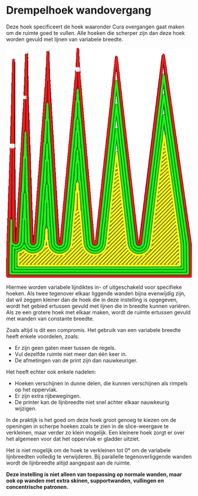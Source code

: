 Drempelhoek wandovergang
====
Deze hoek specificeert de hoek waaronder Cura overgangen gaat maken om de ruimte goed te vullen. Alle hoeken die scherper zijn dan deze hoek worden gevuld met lijnen van variabele breedte.

<!--screenshot {
"image_path": "wall_transition_angle.png",
"modellen": [{"script": "sharpening_corners.scad"}],
"camerapositie": [0, 11, 106],
"instellingen": {
	"wall_transition_angle": 11,
	"wall_line_count": 4
},
"kleuren": 64
}-->
![breder dan 10°, maakt geen overgangen meer](../../../articles/images/wall_transition_angle.png)

Hiermee worden variabele lijndiktes in- of uitgeschakeld voor specifieke hoeken. Als twee tegenover elkaar liggende wanden bijna evenwijdig zijn, dat wil zeggen kleiner dan de hoek die in deze instelling is opgegeven, wordt het gebied ertussen gevuld met lijnen die in breedte kunnen variëren. Als ze een grotere hoek met elkaar maken, wordt de ruimte ertussen gevuld met wanden van constante breedte.

Zoals altijd is dit een compromis. Het gebruik van een variabele breedte heeft enkele voordelen, zoals:
* Er zijn geen gaten meer tussen de regels.
* Vul dezelfde ruimte niet meer dan één keer in.
* De afmetingen van de print zijn dan nauwkeuriger.

Het heeft echter ook enkele nadelen:
* Hoeken verschijnen in dunne delen, die kunnen verschijnen als rimpels op het oppervlak.
* Er zijn extra rijbewegingen.
* De printer kan de lijnbreedte niet snel achter elkaar nauwkeurig wijzigen.

In de praktijk is het goed om deze hoek groot genoeg te kiezen om de openingen in scherpe hoeken zoals te zien in de slice-weergave te verkleinen, maar verder zo klein mogelijk. Een kleinere hoek zorgt er over het algemeen voor dat het oppervlak er gladder uitziet.

Het is niet mogelijk om de hoek te verkleinen tot 0° om de variabele lijnbreedten volledig te verwijderen. Bij parallelle tegenoverliggende wanden wordt de lijnbreedte altijd aangepast aan de ruimte.

**Deze instelling is niet alleen van toepassing op normale wanden, maar ook op wanden met extra skinen, supportwanden, vullingen en concentrische patronen.**